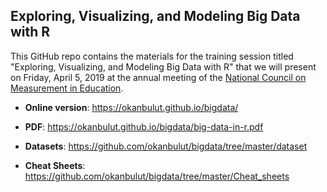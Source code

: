 ## Exploring, Visualizing, and Modeling Big Data with R

This GitHub repo contains the materials for the training session titled "Exploring, Visualizing, and Modeling Big Data with R" that we will present on Friday, April 5, 2019 at the annual meeting of the [National Council on Measurement in Education](https://www.ncme.org/home). 

* **Online version**: <https://okanbulut.github.io/bigdata/>

* **PDF**: <https://okanbulut.github.io/bigdata/big-data-in-r.pdf>

* **Datasets**: <https://github.com/okanbulut/bigdata/tree/master/dataset>

* **Cheat Sheets**: <https://github.com/okanbulut/bigdata/tree/master/Cheat_sheets>


